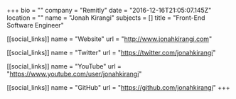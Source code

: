 +++
bio = ""
company = "Remitly"
date = "2016-12-16T21:05:07.145Z"
location = ""
name = "Jonah Kirangi"
subjects = []
title = "Front-End Software Engineer"

[[social_links]]
  name = "Website"
  url = "http://www.jonahkirangi.com"

[[social_links]]
  name = "Twitter"
  url = "https://twitter.com/jonahkirangi"

[[social_links]]
  name = "YouTube"
  url = "https://www.youtube.com/user/jonahkirangi"

[[social_links]]
  name = "GitHub"
  url = "https://github.com/jonahkirangi"
+++
